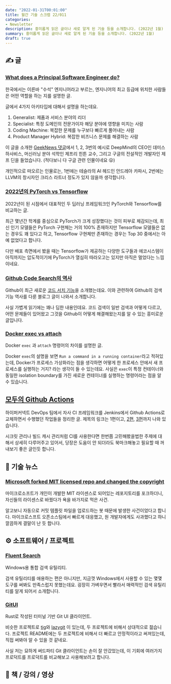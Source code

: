 ```yaml
---
date: "2022-01-31T00:01:00"
title: 월간 기술 스크랩 22/011
categories:
- Newsletter
description: 흥미롭게 읽은 글이나 새로 알게 된 기술 등을 소개합니다. (2022년 1월)
summary: 흥미롭게 읽은 글이나 새로 알게 된 기술 등을 소개합니다. (2022년 1월)
draft: true
---
```


## ✍️ 글

### [What does a Principal Software Engineer do?](https://blog.devgenius.io/what-does-a-principal-engineer-do-2e6af918ff28)

한국에서는 이른바 "수석" 엔지니어라고 부르는,
엔지니어의 최고 등급에 위치한 사람들은 어떤 역할을 하는 지를 설명한 글.

글에서 4가지 아키타입에 대해서 설명을 하는데요.

1. Generalist: 제품과 서비스 분야의 리더
2. Specialist: 특정 도메인의 전문가이자 해당 분야에 영향을 미치는 사람
3. Coding Machine: 복잡한 문제를 누구보다 빠르게 풀어내는 사람
4. Product Manager Hybrid: 복잡한 비즈니스 문제를 해결하는 사람

이 글을 소개한 [GeekNews 댓글](https://news.hada.io/topic?id=5557)에서 1, 2, 3번의 예시로
DeepMind의 CEO인 데미스 하사비스, 머신러닝 분야 석학인 제프리 힌튼 교수,
그리고 구글의 전설적인 개발자인 제프 딘을 들었습니다. (적다보니 다 구글 관련 인물이네요 😮)

개인적으로 떠오르는 인물로는,
1번에는 테슬라의 AI 헤드인 안드레아 카파시,
2번에는 LLVM의 창시자인 크리스 라트너 정도가 있지 않을까 생각합니다.

### [2022년의 PyTorch vs Tensorflow](https://www.assemblyai.com/blog/pytorch-vs-tensorflow-in-2022/)

2022년이 된 시점에서 대표적인 두 딥러닝 프레임워크인 PyTorch와 Tensorflow를 비교하는 글.

최근 몇년간 학계를 중심으로 PyTorch가 크게 성장했다는 것이 피부로 체감되는데,
최신 인기 모델들은 PyTorch 구현체는 거의 100% 존재하지만 Tensorflow 모델들은 없는 경우도 꽤 있다고 하고,
Tensorflow 구현체만 존재하는 경우는 Top 30 중에서는 아예 없었다고 합니다.

다만 배포 측면에서 봤을 때는 Tensorflow가 제공하는 다양한 도구들과 에코시스템이 아직까지는 압도적이기에
PyTorch가 열심히 따라오고는 있지만 아직은 멀었다는 느낌이네요.

### [Github Code Search의 역사](https://github.blog/2021-12-15-a-brief-history-of-code-search-at-github/)

Github이 최근 새로운 [코드 서치 기능](https://cs.github.com)을 소개했는데요.
이와 관련하여 Github의 검색 기능 역사를 다룬 블로그 글이 나와서 소개합니다.

사실 가볍게 읽기에는 꽤나 딥한 내용인데요. 코드 검색이 일반 검색과 어떻게 다르고,
어떤 문제들이 있어왔고 그것을 Github이 어떻게 해결해왔는지를 알 수 있는 흥미로운 글입니다.

### [Docker exec vs attach](https://iximiuz.com/en/posts/containers-101-attach-vs-exec/)

Docker `exec` 과 `attach` 명령어의 차이를 설명한 글.

Docker `exec`의 설명을 보면 `Run a command in a running container`라고 적혀있는데,
Docker가 프로세스 가상화라는 점을 생각하면 어떻게 한 프로세스 안에서 새 프로세스를 실행하는 거지?
라는 생각이 들 수 있는데요.
사실은 `exec`이 특정 컨테이너와 동일한 isolation boundary를 가진 새로운 컨테이너를 실행하는 명령어라는 점을 알 수 있습니다.

## [모두의 Github Actions](https://hyperconnect.github.io/2021/11/08/github-actions-for-everyone-1.html)

하이퍼커넥트 DevOps 팀에서 자사 CI 프레임워크를 Jenkins에서 Github Actions로 교체하면서 수행했던 작업들을 정리한 글.
제목의 링크는 1편이고, [2편](https://hyperconnect.github.io/2021/11/29/github-actions-for-everyone-2.html),
[3편](https://hyperconnect.github.io/2021/12/21/github-actions-for-everyone-3.html)까지 나와 있습니다.

시크릿 관리나 빌드 캐시 관리처럼 CI를 사용한다면 한번쯤 고민해봤을법한 주제에 대해서 상세히 다루어주고 있어서,
당장은 도움이 안 되더라도 북마크해놓고 필요할 때 꺼내보기 좋은 글인듯 합니다.

<!-- ## 📌 북마크 -->

## 📰 기술 뉴스

### [Microsoft forked MIT licensed repo and changed the copyright](https://news.ycombinator.com/item?id=29683471)

마이크로소프트가 개인이 개발한 MIT 라이센스로 되어있는 레포지토리를 포크하더니,
자신들의 라이센스로 바꿨다가 욕을 바가지로 먹은 사건.

알고보니 자동으로 커밋 템플릿 파일을 업로드하는 봇 때문에 발생한 사건이었다고 합니다.
마이크로스프트 오픈소스팀에서 빠르게 대응했고, 원 개발자에게도 사과했다고 하니 깔끔하게 결말이 난 듯 합니다.

## ⚙️ 소프트웨어 / 프로젝트

### [Fluent Search](https://fluentsearch.net/)

Windows용 통합 검색 유틸리티.

검색 유틸리티를 애용하는 편은 아니지만,
지금껏 Windows에서 사용할 수 있는 몇몇 도구를 써봐도 만족스럽지 못했는데요.
굉장히 가벼우면서 빨라서 매력적인 검색 유틸리티를 알게 되어서 소개합니다.

### [GitUI](https://github.com/extrawurst/gitui)

Rust로 작성된 터미널 기반 Git UI 클라이언트.

비슷한 프로젝트로 [tig](https://github.com/jonas/tig)와 [lazygit](https://github.com/jesseduffield/lazygit)
이 있는데, 두 프로젝트에 비해서 상대적으로 젊습니다.
프로젝트 README에는 두 프로젝트에 비해서 더 빠르고 안정적이라고 써져있는데, 직접 써봐야 알 수 있을 것 같네요.

사실 저는 묘하게 써드파티 Git 클라이언트는 손이 잘 안갔었는데,
이 기회에 여러가지 프로덕트를 프로덕트를 비교해보고 사용해보려고 합니다.


## 📙 책 / 강의 / 영상
